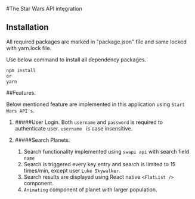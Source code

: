 #The Star Wars API integration


## Installation

All required packages are marked in "package.json" file
and same locked with yarn.lock file.

Use below command to install all dependency packages.

```bash
npm install
or
yarn 

```
##Features.

Below mentioned feature are implemented in this application using `Start Wars API's`.

1) #####User Login.
    Both `username` and `password` is required to authenticate user. `username ` is case insensitive.
        
2) #####Search Planets.
    1. Search functionality implemented using `swapi api` with search field `name` 
    2. Search is triggered every key entry and search is limited to 15 times/min, except user `Luke Skywalker`.   
    3. Search results are displayed using React native `<FlatList />` component.
    4. `Animating` component of planet with larger population.
 
